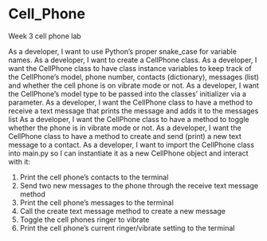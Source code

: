 # Cell_Phone
Week 3 cell phone lab

As a developer, I want to use Python’s proper snake_case for variable names.
As a developer, I want to create a CellPhone class.
As a developer, I want the CellPhone class to have class instance variables to keep track of the CellPhone’s model, phone number, contacts (dictionary), messages (list) and whether the cell phone is on vibrate mode or not.
As a developer, I want the CellPhone’s model type to be passed into the classes’ initializer via a parameter.
As a developer, I want the CellPhone class to have a method to receive a text message that prints the message and adds it to the messages list
As a developer, I want the CellPhone class to have a method to toggle whether the phone is in vibrate mode or not. 
As a developer, I want the CellPhone class to have a method to create and send (print) a new text message to a contact.
As a developer, I want to import the CellPhone class into main.py so I can instantiate it as a new CellPhone object and interact with it:
1.	Print the cell phone’s contacts to the terminal
2.	Send two new messages to the phone through the receive text message method
3.	Print the cell phone’s messages to the terminal
4.	Call the create text message method to create a new message
5.	Toggle the cell phones ringer to vibrate
6.	Print the cell phone’s current ringer/vibrate setting to the terminal
